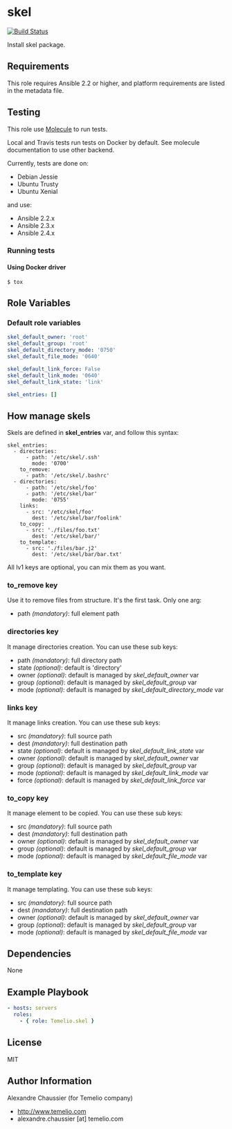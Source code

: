 # skel

[![Build Status](https://travis-ci.org/Temelio/ansible-role-skel.svg?branch=master)](https://travis-ci.org/Temelio/ansible-role-skel)

Install skel package.

## Requirements

This role requires Ansible 2.2 or higher,
and platform requirements are listed in the metadata file.

## Testing

This role use [Molecule](https://github.com/metacloud/molecule/) to run tests.

Local and Travis tests run tests on Docker by default.
See molecule documentation to use other backend.

Currently, tests are done on:
- Debian Jessie
- Ubuntu Trusty
- Ubuntu Xenial

and use:
- Ansible 2.2.x
- Ansible 2.3.x
- Ansible 2.4.x

### Running tests

#### Using Docker driver

```
$ tox
```

## Role Variables

### Default role variables

``` yaml
skel_default_owner: 'root'
skel_default_group: 'root'
skel_default_directory_mode: '0750'
skel_default_file_mode: '0640'

skel_default_link_force: False
skel_default_link_mode: '0640'
skel_default_link_state: 'link'

skel_entries: []
```

## How manage skels

Skels are defined in **skel_entries** var, and follow this syntax:

    skel_entries:
      - directories:
          - path: '/etc/skel/.ssh'
            mode: '0700'
        to_remove:
          - path: '/etc/skel/.bashrc'
      - directories:
          - path: '/etc/skel/foo'
          - path: '/etc/skel/bar'
            mode: '0755'
        links:
          - src: '/etc/skel/foo'
            dest: '/etc/skel/bar/foolink'
        to_copy:
          - src: './files/foo.txt'
            dest: '/etc/skel/bar/'
        to_template:
          - src: './files/bar.j2'
            dest: '/etc/skel/bar/bar.txt'

All lv1 keys are optional, you can mix them as you want.

### to_remove key

Use it to remove files from structure. It's the first task. Only one arg:
* path *(mandatory)*: full element path

### directories key

It manage directories creation. You can use these sub keys:
* path *(mandatory)*: full directory path
* state *(optional)*: default is 'directory'
* owner *(optional)*: default is managed by *skel_default_owner* var
* group *(optional)*: default is managed by *skel_default_group* var
* mode *(optional)*: default is managed by *skel_default_directory_mode* var

### links key

It manage links creation. You can use these sub keys:
* src *(mandatory)*: full source path
* dest *(mandatory)*: full destination path
* state *(optional)*: default is managed by *skel_default_link_state* var
* owner *(optional)*: default is managed by *skel_default_owner* var
* group *(optional)*: default is managed by *skel_default_group* var
* mode *(optional)*: default is managed by *skel_default_link_mode* var
* force *(optional)*: default is managed by *skel_default_link_force* var

### to_copy key

It manage element to be copied. You can use these sub keys:
* src *(mandatory)*: full source path
* dest *(mandatory)*: full destination path
* owner *(optional)*: default is managed by *skel_default_owner* var
* group *(optional)*: default is managed by *skel_default_group* var
* mode *(optional)*: default is managed by *skel_default_file_mode* var

### to_template key

It manage templating. You can use these sub keys:
* src *(mandatory)*: full source path
* dest *(mandatory)*: full destination path
* owner *(optional)*: default is managed by *skel_default_owner* var
* group *(optional)*: default is managed by *skel_default_group* var
* mode *(optional)*: default is managed by *skel_default_file_mode* var

## Dependencies

None

## Example Playbook

``` yaml
- hosts: servers
  roles:
    - { role: Temelio.skel }
```

## License

MIT

## Author Information

Alexandre Chaussier (for Temelio company)
- http://www.temelio.com
- alexandre.chaussier [at] temelio.com
